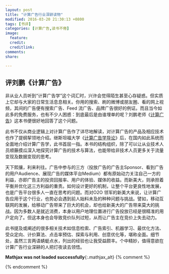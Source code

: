 ```yaml
---
layout: post
title: "计算广告行业深耕读物"
modified: 2016-03-20 21:30:13 +0800
tags: [书评]
categories: [计算广告,读书不倦]
image:
  feature: 
  credit: 
  creditlink: 
comments: 
share: 

---
```


## 评刘鹏《计算广告》

非从业人员听到“计算广告学”这个词汇时，兴许会觉得陌生甚至心存疑惑。但实质上它却与大家的日常生活息息相关。你用的搜索、刷的微博或朋友圈、看的网上视频，其间的广告便有搜索广告、Feed 流广告、品牌广告很好的例证。而且当今如此多的免费服务，也有不少人困惑：到底最后是由谁埋单的呢？刘鹏老师《[计算广告]》这本书便很好地回答了这个问题。

此书不仅从商业逻辑上对计算广告作了详尽地解读，对计算广告的产品及相应技术也作了提纲挈领地介绍。继斯坦福大学《[计算广告学导论][CAINtro]》后，在国内如此系统而全面地介绍计算广告学，此书首屈一指。本书的结构组织，除了可以让从业技术人员顺藤摸瓜深入地探究计算广告的技术与算法，也能带给非技术人员更多关于流量变现及数据变现的思考。

天下熙攘，利来利往。广告中参与的三方（投放广告的广告主Sponsor、看到广告的用户Audience、展现广告的媒体平台Medium）都有原始动力关注自己一方的利益，亦即广告主的投资回报率、用户的体验、媒体的收益。而新美大，则承担着平衡并优化这三方利益的重责。如何设计更好的机制，让整个平台更良性地发展，也是广告平台很多人一直在思考的问题。而对O2O 领军的新美大来说，让计算广告应用于这个行业，也势必会遇到前人始料未及的种种问题与挑战。譬如，移动互联网的发展，给移动广告带来了巨大的机会，却也给新美大的广告带来莫大的挑战。因为多数人是就近消费，本身以用户地理位置进行广告投放已经是很精准的用户定向了。但这本身也会导致竞价队列过短，从而让广告主在竞价上失去动力。

此书提及或阐述的很多相关技术如信息检索、广告索引、机器学习、最优化方法、受众定向、计价算法、点击率预估、探索与利用、创意优化等，堪称全面。细节处，虽然三言两语蜻蜓点水，列出的经验也让我受益颇丰。个中精妙，值得意欲在计算广告行业深耕的人把灯夜读去领悟。


[CAIntro]: https://web.stanford.edu/class/msande239/
[计算广告]: https://book.douban.com/subject/26596778/


**Mathjax was not loaded successfully**{:.mathjax_alt} 
{% comment %}
<script type='text/x-mathjax-config'> MathJax.Hub.Config({ asciimath2jax: { delimiters: [['`','`']] }, tex2jax: {inlineMath: [['$', '$']], displayMath: [['$$', '$$']], processEscapes: true}});  </script>
<script type='text/javascript' src='http://cdn.mathjax.org/mathjax/latest/MathJax.js?config=TeX-MML-AM_HTMLorMML' async='async'></script>
{% endcomment %}

